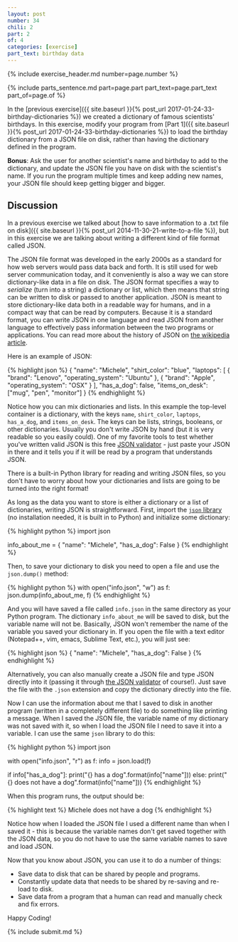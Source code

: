 ```yaml
---
layout: post
number: 34
chili: 2
part: 2
of: 4
categories: [exercise]
part_text: birthday data
---
```


{% include exercise_header.md number=page.number %}

{% include parts_sentence.md part=page.part part_text=page.part_text part_of=page.of %} 

In the [previous exercise]({{ site.baseurl }}{% post_url 2017-01-24-33-birthday-dictionaries %}) we created a dictionary of famous scientists' birthdays. In this exercise, modify your program from [Part 1]({{ site.baseurl }}{% post_url 2017-01-24-33-birthday-dictionaries %}) to load the birthday dictionary from a JSON file on disk, rather than having the dictionary defined in the program.

**Bonus**: Ask the user for another scientist's name and birthday to add to the dictionary, and update the JSON file you have on disk with the scientist's name. If you run the program multiple times and keep adding new names, your JSON file should keep getting bigger and bigger.

## Discussion

In a previous exercise we talked about [how to save information to a .txt file on disk]({{ site.baseurl }}{% post_url 2014-11-30-21-write-to-a-file %}), but in this exercise we are talking about writing a different kind of file format called JSON.

The JSON file format was developed in the early 2000s as a standard for how web servers would pass data back and forth. It is still used for web server communication today, and it conveniently is also a way we can store dictionary-like data in a file on disk. The JSON format specifies a way to _serialize_ (turn into a string) a dictionary or list, which then means that string can be written to disk or passed to another application. JSON is meant to store dictionary-like data both in a readable way for humans, and in a compact way that can be read by computers. Because it is a standard format, you can write JSON in one language and read JSON from another language to effectively pass information between the two programs or applications. You can read more about the history of JSON on [the wikipedia article](https://en.wikipedia.org/wiki/JSON).

Here is an example of JSON:

{% highlight json %}
{
    "name": "Michele",
    "shirt_color": "blue",
    "laptops": [
    {
        "brand": "Lenovo",
        "operating_system": "Ubuntu"
    },
    {
        "brand": "Apple",
        "operating_system": "OSX"
    }
    ],
    "has_a_dog": false,
    "items_on_desk": ["mug", "pen", "monitor"]
}
{% endhighlight %}

Notice how you can mix dictionaries and lists. In this example the top-level container is a dictionary, with the keys `name`, `shirt_color`, `laptops`, `has_a_dog`, and `items_on_desk`. The keys can be lists, strings, booleans, or other dictionaries. Usually you don't write JSON by hand (but it is very readable so you easily could). One of my favorite tools to test whether you've written valid JSON is this free [JSON validator](http://jsonlint.com/) - just paste your JSON in there and it tells you if it will be read by a program that understands JSON.

There is a built-in Python library for reading and writing JSON files, so you don't have to worry about how your dictionaries and lists are going to be turned into the right format!

As long as the data you want to store is either a dictionary or a list of dictionaries, writing JSON is straightforward. First, import the [`json` library](https://docs.python.org/3/library/json.html) (no installation needed, it is built in to Python) and initialize some dictionary:

{% highlight python %}
import json

info_about_me = {
    "name": "Michele",
    "has_a_dog": False
}
{% endhighlight %}

Then, to save your dictionary to disk you need to open a file and use the `json.dump()` method:

{% highlight python %}
with open("info.json", "w") as f:
    json.dump(info_about_me, f)
{% endhighlight %}

And you will have saved a file called `info.json` in the same directory as your Python program. The dictionary `info_about_me` will be saved to disk, but the variable name will not be. Basically, JSON won't remember the name of the variable you saved your dictionary in. If you open the file with a text editor (Notepad++, vim, emacs, Sublime Text, etc.), you will just see:

{% highlight json %}
{
    "name": "Michele",
    "has_a_dog": False
}
{% endhighlight %}

Alternatively, you can also manually create a JSON file and type JSON directly into it (passing it through [the JSON validator](http://jsonlint.com/) of course!). Just save the file with the `.json` extension and copy the dictionary directly into the file.

Now I can use the information about me that I saved to disk in another program (written in a completely different file) to do something like printing a message. When I saved the JSON file, the variable name of my dictionary was not saved with it, so when I load the JSON file I need to save it into a variable. I can use the same `json` library to do this:

{% highlight python %}
import json

with open("info.json", "r") as f:
    info = json.load(f)

if info["has_a_dog"]:
    print("{} has a dog".format(info["name"]))
else:
    print("{} does not have a dog".format(info["name"]))
{% endhighlight %}

When this program runs, the output should be:

{% highlight text %}
Michele does not have a dog
{% endhighlight %}

Notice how when I loaded the JSON file I used a different name than when I saved it - this is because the variable names don't get saved together with the JSON data, so you do not have to use the same variable names to save and load JSON.

Now that you know about JSON, you can use it to do a number of things:

* Save data to disk that can be shared by people and programs.
* Constantly update data that needs to be shared by re-saving and re-load to disk.
* Save data from a program that a human can read and manually check and fix errors.

Happy Coding!

{% include submit.md %}